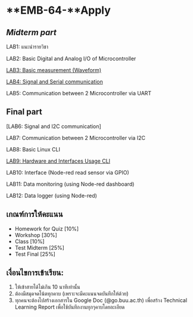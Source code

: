 # **EMB-64-****Apply**


## ***Midterm part***

LAB1: แนะนำรายวิชา

LAB2: Basic Digital and Analog I/O of Microcontroller 

[LAB3: Basic measurement (Waveform)](https://docs.aic-eec.com/embedded-systems/hardware-and-firmware/lab1-oscilloscope/waveform)

[LAB4: Signal and Serial communication](https://docs.aic-eec.com/embedded-systems/hardware-and-firmware/lab1-oscilloscope/basic-digital-and-analog-i-o)

LAB5: Communication between 2 Microcontroller via UART
 
## **Final part**
[LAB6: Signal and I2C communication]

LAB7: Communication between 2 Microcontroller via I2C  

LAB8: Basic Linux CLI

[LAB9: Hardware and Interfaces Usage CLI](https://docs.aic-eec.com/computer-operation-system/development-on-crowpi/hardware-and-interfaces-usage-cli)

LAB10: Interface (Node-red  read sensor via GPIO)

LAB11: Data monitoring (using Node-red dashboard)

LAB12: Data logger (using Node-red)


## **เกณฑ์การให้คะแนน**

- Homework for Quiz [10%]
- Workshop [30%]
- Class [10%]
- Test Midterm [25%] 
- Test Final [25%]


## **เงื่อนไขการเข้าเรียน:**

1. ให้เข้าสายได้ไม่เกิน 10 นาทีเท่านั้น
2. ต้องมีสมุดจดโน้ตทุกคาบ (เพราะจะมีคะแนนจดบันทึกให้ด้วย)
3. ทุกคนจะต้องไปสร้างเอกสารใน Google Doc (@go.buu.ac.th) เพื่อสร้าง Technical Learning Report เพื่อใช้บันทึกงานทุกๆคาบโดยละเอียด




